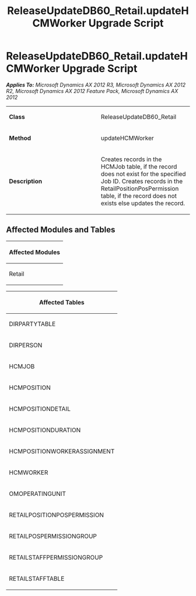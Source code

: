 ﻿---
title: ReleaseUpdateDB60_Retail.updateHCMWorker Upgrade Script
TOCTitle: ReleaseUpdateDB60_Retail.updateHCMWorker Upgrade Script
ms:assetid: 9bb9b29c-84d7-0d61-5352-47d3d6d9c58e
ms:mtpsurl: https://msdn.microsoft.com/en-us/library/JJ686329(v=AX.60)
ms:contentKeyID: 49710032
ms.date: 05/18/2015
mtps_version: v=AX.60
---

# ReleaseUpdateDB60\_Retail.updateHCMWorker Upgrade Script 


_**Applies To:** Microsoft Dynamics AX 2012 R3, Microsoft Dynamics AX 2012 R2, Microsoft Dynamics AX 2012 Feature Pack, Microsoft Dynamics AX 2012_

<table>
<colgroup>
<col style="width: 50%" />
<col style="width: 50%" />
</colgroup>
<tbody>
<tr class="odd">
<td><p><strong>Class</strong></p></td>
<td><p>ReleaseUpdateDB60_Retail</p></td>
</tr>
<tr class="even">
<td><p><strong>Method</strong></p></td>
<td><p>updateHCMWorker</p></td>
</tr>
<tr class="odd">
<td><p><strong>Description</strong></p></td>
<td><p>Creates records in the HCMJob table, if the record does not exist for the specified Job ID. Creates records in the RetailPositionPosPermission table, if the record does not exists else updates the record.</p></td>
</tr>
</tbody>
</table>


## Affected Modules and Tables

<table>
<colgroup>
<col style="width: 100%" />
</colgroup>
<thead>
<tr class="header">
<th><p>Affected Modules</p></th>
</tr>
</thead>
<tbody>
<tr class="odd">
<td><p>Retail</p></td>
</tr>
</tbody>
</table>


<table>
<colgroup>
<col style="width: 100%" />
</colgroup>
<thead>
<tr class="header">
<th><p>Affected Tables</p></th>
</tr>
</thead>
<tbody>
<tr class="odd">
<td><p>DIRPARTYTABLE</p></td>
</tr>
<tr class="even">
<td><p>DIRPERSON</p></td>
</tr>
<tr class="odd">
<td><p>HCMJOB</p></td>
</tr>
<tr class="even">
<td><p>HCMPOSITION</p></td>
</tr>
<tr class="odd">
<td><p>HCMPOSITIONDETAIL</p></td>
</tr>
<tr class="even">
<td><p>HCMPOSITIONDURATION</p></td>
</tr>
<tr class="odd">
<td><p>HCMPOSITIONWORKERASSIGNMENT</p></td>
</tr>
<tr class="even">
<td><p>HCMWORKER</p></td>
</tr>
<tr class="odd">
<td><p>OMOPERATINGUNIT</p></td>
</tr>
<tr class="even">
<td><p>RETAILPOSITIONPOSPERMISSION</p></td>
</tr>
<tr class="odd">
<td><p>RETAILPOSPERMISSIONGROUP</p></td>
</tr>
<tr class="even">
<td><p>RETAILSTAFFPERMISSIONGROUP</p></td>
</tr>
<tr class="odd">
<td><p>RETAILSTAFFTABLE</p></td>
</tr>
</tbody>
</table>

  


